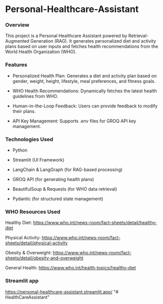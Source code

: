 # Personal-Healthcare-Assistant

### Overview

This project is a Personal Healthcare Assistant powered by Retrieval-Augmented Generation (RAG). It generates personalized diet and activity plans based on user inputs and fetches health recommendations from the World Health Organization (WHO).


### Features

* Personalized Health Plan: Generates a diet and activity plan based on gender, weight, height, lifestyle, meal preferences, and fitness goals.

* WHO Health Recommendations: Dynamically fetches the latest health guidelines from WHO.

* Human-in-the-Loop Feedback: Users can provide feedback to modify their plans.

* API Key Management: Supports .env files for GROQ API key management.


### Technologies Used

* Python

* Streamlit (UI Framework)

* LangChain & LangGraph (for RAG-based processing)

* GROQ API (for generating health plans)

* BeautifulSoup & Requests (for WHO data retrieval)

* Pydantic (for structured state management)



### WHO Resources Used

Healthy Diet: https://www.who.int/news-room/fact-sheets/detail/healthy-diet

Physical Activity: https://www.who.int/news-room/fact-sheets/detail/physical-activity

Obesity & Overweight: https://www.who.int/news-room/fact-sheets/detail/obesity-and-overweight

General Health: https://www.who.int/health-topics/healthy-diet



### Streamlit app

https://personal-healthcare-assistant.streamlit.app/
"# HealthCareAssistant" 
